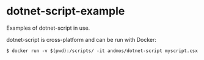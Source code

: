 # dotnet-script-example
Examples of dotnet-script in use. 

dotnet-script is cross-platform and can be run with Docker: 
```
$ docker run -v $(pwd):/scripts/ -it andmos/dotnet-script myscript.csx
```